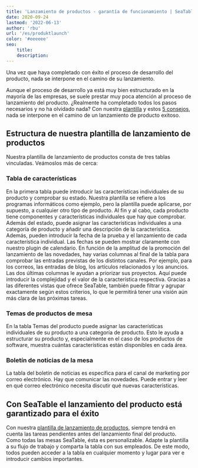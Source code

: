 ```yaml
---
title: 'Lanzamiento de productos - garantía de funcionamiento | SeaTable'
date: 2020-09-24
lastmod: '2022-06-13'
author: 'rbu'
url: '/es/produktlaunch'
color: '#eeeeee'
seo:
    title:
    description:
---
```


Una vez que haya completado con éxito el proceso de desarrollo del producto, nada se interpone en el camino de su lanzamiento.

Aunque el proceso de desarrollo ya está muy bien estructurado en la mayoría de las empresas, se suele prestar muy poca atención al proceso de lanzamiento del producto. ¿Realmente ha completado todos los pasos necesarios y no ha olvidado nada? Con nuestra [plantilla](https://seatable.io/es/vorlage/duhr9rqdqtcbfeonhxntca/) y estos [5 consejos](https://www.pressesprecher.com/nachrichten/fuenf-tipps-fuer-einen-gelungenen-produkt-launch-9837), nada se interpone en el camino de un lanzamiento de producto exitoso.

## Estructura de nuestra plantilla de lanzamiento de productos

Nuestra plantilla de lanzamiento de productos consta de tres tablas vinculadas. Veámoslos más de cerca:

### Tabla de características

En la primera tabla puede introducir las características individuales de su producto y comprobar su estado. Nuestra plantilla se refiere a los programas informáticos como ejemplo, pero la plantilla puede aplicarse, por supuesto, a cualquier otro tipo de producto. Al fin y al cabo, cada producto tiene componentes y características individuales que hay que comprobar. Además del estado, puede asignar las características individuales a una categoría de producto y añadir una descripción de la característica. Además, pueden introducir la fecha de la prueba y el lanzamiento de cada característica individual. Las fechas se pueden mostrar claramente con nuestro plugin de calendario. En función de la amplitud de la promoción del lanzamiento de las novedades, hay varias columnas al final de la tabla para comprobar las entradas previstas de los distintos canales. Por ejemplo, para los correos, las entradas de blog, los artículos relacionados y los anuncios. Las dos últimas columnas le ayudan a priorizar sus proyectos. Aquí puede introducir la complejidad y el valor de la característica respectiva. Gracias a las diferentes vistas que ofrece SeaTable, también puede filtrar y agrupar exactamente según estos criterios, lo que le permitirá tener una visión aún más clara de las próximas tareas.

### Temas de productos de mesa

En la tabla Temas del producto puede asignar las características individuales de su producto a una categoría de producto. Esto le ayuda a estructurar su producto y, especialmente en el caso de los productos de software, muestra cuántas características están disponibles en cada área.

### Boletín de noticias de la mesa

La tabla del boletín de noticias es específica para el canal de marketing por correo electrónico. Hay que comunicar las novedades. Puede entrar y leer en qué correo electrónico necesita discutir qué nuevas características.

## Con SeaTable el lanzamiento del producto está garantizado para el éxito

Con nuestra [plantilla de lanzamiento de productos](https://seatable.io/es/vorlage/duhr9rqdqtcbfeonhxntca/), siempre tendrá en cuenta las tareas pendientes antes del lanzamiento final del producto. Como todas las mesas SeaTable, ésta es personalizable. Adapte la plantilla a su flujo de trabajo y comparta la tabla con sus empleados. De este modo, todos pueden acceder a la tabla en cualquier momento y lugar para ver e introducir cambios importantes.
